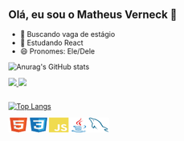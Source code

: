 ## Olá, eu sou o Matheus Verneck 👋

- 🔭 Buscando vaga de estágio
- 🌱 Estudando React
- 😄 Pronomes: Ele/Dele

![Anurag's GitHub stats](https://github-readme-stats.vercel.app/api?username=Matheus-Verneck&rank_icon=github&show_icons=true&count_private=true&theme=dracula)

<div>
  <a href="mailto: dev.matheus.verneck@gmail.com" target="_blank">
  <img src="https://img.shields.io/badge/-Gmail-%23333?style=for-the-badge&logo=gmail&logoColor=white" target="_blank">

  <a href="https://www.linkedin.com/in/matheusverneck/" target="_blank">
  <img src="https://img.shields.io/badge/-LinkedIn-%230077B5?style=for-the-badge&logo=linkedin&logoColor=white" target="_blank">
</div>

##

[![Top Langs](https://github-readme-stats.vercel.app/api/top-langs/?username=Matheus-Verneck&size_weight=0.5&count_weight=0.5&theme=dracula&layout=donut-vertical)](https://github.com/Matheus-Verneck/github-readme-stats)

  <div style="display: flex">
  <img align="center" alt="HTML" height="30" width="40" src="https://raw.githubusercontent.com/devicons/devicon/master/icons/html5/html5-original.svg">
  <img align="center" alt="CSS" height="30" width="40" src="https://raw.githubusercontent.com/devicons/devicon/master/icons/css3/css3-original.svg">
  <img align="center" alt="JS" height="30" width="40" src="https://raw.githubusercontent.com/devicons/devicon/master/icons/javascript/javascript-plain.svg">
  <img align="center" alt="JAVA" height="30" width="40" src="https://raw.githubusercontent.com/devicons/devicon/master/icons/java/java-original.svg">  
  <img align="center" alt="MYSQL" height="30" width="40" src="https://raw.githubusercontent.com/devicons/devicon/master/icons/mysql/mysql-original.svg">
</div>
